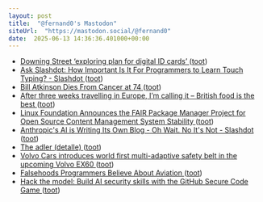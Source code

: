 ```yaml
---
layout: post
title:  "@fernand0's Mastodon"
siteUrl:  "https://mastodon.social/@fernand0"
date:  2025-06-13 14:36:36.401000+00:00
---
```

*  [Downing Street ‘exploring plan for digital ID cards’ ](https://www.independent.co.uk/news/uk/politics/downing-street-id-card-proposal-uk-britain-b2764803.htm) ([toot](https://mastodon.social/@fernand0/114676557178457502))
*  [Ask Slashdot:  How Important Is It For Programmers to Learn Touch Typing? - Slashdot ](https://slashdot.org/story/25/06/07/0811223/ask-slashdot-how-important-is-it-for-programmers-to-learn-touch-typin) ([toot](https://mastodon.social/@fernand0/114676369315072339))
*  [Bill Atkinson Dies From Cancer at 74 ](https://daringfireball.net/linked/2025/06/07/bill-atkinson-ri) ([toot](https://mastodon.social/@fernand0/114676031922003355))
*  [After three weeks travelling in Europe, I’m calling it – British food is the best ](https://www.theguardian.com/commentisfree/2022/sep/07/after-three-weeks-travelling-in-europe-im-calling-it-british-food-is-the-bes) ([toot](https://mastodon.social/@fernand0/114675788879990671))
*  [Linux Foundation Announces the FAIR Package Manager Project for Open Source Content Management System Stability ](https://www.prnewswire.com/news-releases/linux-foundation-announces-the-fair-package-manager-project-for-open-source-content-management-system-stability-302474814.htm) ([toot](https://mastodon.social/@fernand0/114675492420731915))
*  [Anthropic's AI is Writing Its Own Blog - Oh Wait. No It's Not - Slashdot ](https://slashdot.org/story/25/06/07/0412244/anthropics-ai-is-writing-its-own-blog---oh-wait-no-its-no) ([toot](https://mastodon.social/@fernand0/114675304659497062))
*  [The adler (detalle) ](https://www.flickr.com/photos/fernand0/54559875801) ([toot](https://mastodon.social/@fernand0/114675144854362700))
*  [Volvo Cars introduces world first multi-adaptive safety belt in the upcoming Volvo EX60   ](https://www.media.volvocars.com/global/en-gb/media/pressreleases/349551/volvo-cars-introduces-world-first-multi-adaptive-safety-belt-in-the-upcoming-volvo-ex60) ([toot](https://mastodon.social/@fernand0/114675133106439086))
*  [Falsehoods Programmers Believe About Aviation ](https://flightaware.engineering/falsehoods-programmers-believe-about-aviation) ([toot](https://mastodon.social/@fernand0/114673503431632928))
*  [Hack the model: Build AI security skills with the GitHub Secure Code Game ](https://github.blog/security/hack-the-model-build-ai-security-skills-with-the-github-secure-code-game) ([toot](https://mastodon.social/@fernand0/114671639551022990))
